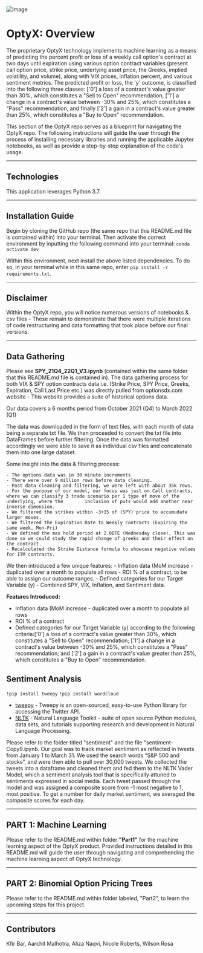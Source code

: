 ![image](https://user-images.githubusercontent.com/100783805/178174658-b394e63d-d224-41fc-9e4e-3bbac8edabfd.png)

# __OptyX: Overview__

The proprietary OptyX technology implements machine learning as a means of predicting the percent profit or loss of a weekly call option's contract at two days until expiration using various option contract variables (present call option price, strike price, underlying asset price, the Greeks, implied volatility, and volume), along with VIX prices, inflation percent, and various sentiment metrics. The predicted profit or loss, the 'y' outcome, is classified into the following three classes: ['0'] a loss of a contract's value greater than 30%, which constitutes a "Sell to Open" recommendation, ['1'] a change in a contract's value between -30% and 25%, which constitutes a "Pass" recommendation, and finally ['2'] a gain in a contract's value greater than 25%, which constitutes a "Buy to Open" recommendation.

This section of the OptyX repo serves as a blueprint for navigating the OptyX repo. The following instructions will guide the user through the process of installing necessary libraries and running the applicable Jupyter notebooks, as well as provide a step-by-step explanation of the code's usage. 

---

## __Technologies__

This application leverages Python 3.7. 

---

## __Installation Guide__
Begin by cloning the GitHub repo (the same repo that this README.md file is contained within) into your terminal. 
Then activate the correct environment by inputting the following command into your terminal:
`conda activate dev`

Within this environment, next install the above listed dependencies. To do so, in your terminal while in this same repo, enter `pip install -r requirements.txt`.

---

## __Disclaimer__
Within the OptyX repo, you will notice numerous versions of notebooks & csv files - These remain to demonstrate that there were multiple iterations of code restructuring and data formatting that took place before our final versions.

---

## __Data Gathering__ 

Please see **SPY_21Q4_22Q1_V3.ipynb** (contained within the same folder that this README.md file is contained in).
The data gathering process for both VIX & SPY option contracts data i.e. (Strike Price, SPY Price, Greeks, Expiration, Call Last Price etc.) was directly pulled from optionsdx.com website - This website provides a suite of historical options data. 

Our data covers a 6 months period from October 2021 (Q4) to March 2022 (Q1) 

The data was downloaded in the form of text files, with each month of data being a separate txt file. We then proceeded to convert the txt file into DataFrames before further filtering. Once the data was formatted accordingly we were able to save it as individual csv files and concatenate them into one large dataset. 

Some insight into the data & filtering process:

    - The options data was in 30 minute increments
    - There were over 9 million rows before data cleaning. 
    - Post data cleaning and filtering, we were left with about 35k rows.
    - For the purpose of our model, our focus was just on Call contracts, where we can classify 3 trade scenario per 1 type of move of the underlying, where the        inclusion of puts would add another near inverse dimension.
    - We filtered the strikes within -3+15 of (SPY) price to accumudate larger moves.
    - We filtered the Expiration Date to Weekly contracts (Expiring the same week, Mon-Fri)
    - We defined the max hold period at 2.0DTE (Wednesday close). This was done so we could study the rapid change of greeks and their effect on the contract.
    - Recalculated the Strike Distance formula to showcase negative values for ITM contracts.


We then introduced a few unique features: 
    - Inflation data (MoM increase - duplicated over a month to populate all rows
    - ROI % of a contract, to be able to assign our outcome ranges.
    - Defined categories for our Target Variable (y)
    - Combined SPY, VIX, Inflation, and Sentiment data.

**Features Introduced:**
    
- Inflation data (MoM increase - duplicated over a month to populate all rows
- ROI % of a contract
- Defined categories for our Target Variable (y) according to the following criteria:['0'] a loss of a contract's value greater than 30%, which constitutes a "Sell to Open" recommendation;
['1'] a change in a contract's value between -30% and 25%, which constitutes a "Pass" recommendation; and ['2'] a gain in a contract's value greater than 25%, which constitutes a "Buy to Open" recommendation.

## __Sentiment Analysis__ 

`!pip install tweepy`
`!pip install wordcloud`

* [tweepy](https://github.com/tweepy/tweepy) - Tweepy is an open-sourced, easy-to-use Python library for accessing the Twitter API.
* [NLTK](https://github.com/nltk/nltk) - Natural Language Toolkit - suite of open source Python modules, data sets, and tutorials supporting research and development in Natural Language Processing.

Please refer to the folder titled "sentiment" and the file "sentiment-Copy9.ipynb. Our goal was to track market sentiment as reflected in tweets from January 1 to March 31. We used the search words  “S&P 500 and stocks”, and were then able to pull over 30,000 tweets. We collected the tweets into a dataframe and cleaned them and fed them to the NLTK Vader Model, which a sentiment analysis tool that is specifically attuned to sentiments expressed in social media. Each tweet passed through the model and was assigned a composite score from -1 most negative to 1, most positive. To get a number for daily market sentiment, we averaged the composite scores for each day. 

---
## __PART 1: Machine Learning__

Please refer to the README.md within folder **"Part1"** for the machine learning aspect of the OptyX product. Provided instructions detailed in this README.md will guide the user through navigating and comprehending the machine learning aspect of OptyX technology.

---
## __PART 2: Binomial Option Pricing Trees__

Please refer to the README.md within folder labeled, "Part2", to learn the upcoming steps for this project.

---

## __Contributors__

Kfir Bar,
Aarchit Malhotra,
Aliza Naqvi,
Nicole Roberts,
Wilson Rosa
